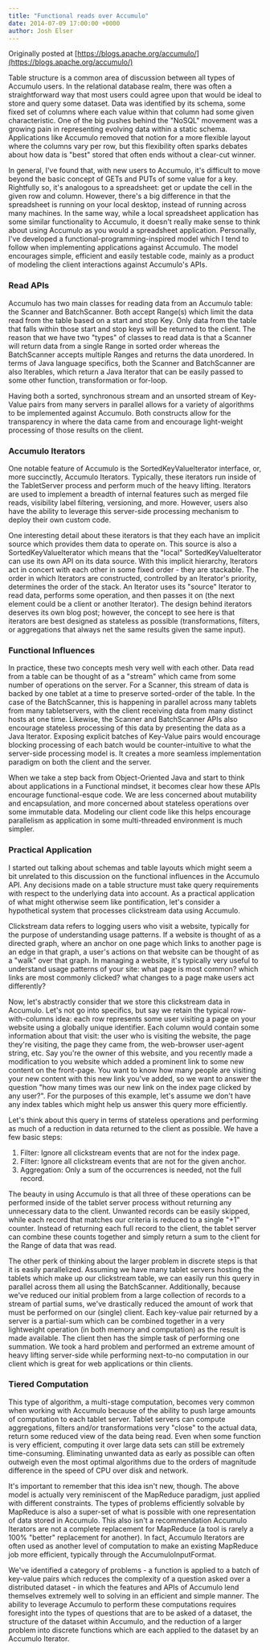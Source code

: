 ```yaml
---
title: "Functional reads over Accumulo"
date: 2014-07-09 17:00:00 +0000
author: Josh Elser
---
```


Originally posted at [https://blogs.apache.org/accumulo/](https://blogs.apache.org/accumulo/)

Table structure is a common area of discussion between all types of Accumulo users. In the relational database realm, there was often a straightforward way that most users could agree upon that would be ideal to store and query some dataset. Data was identified by its schema, some fixed set of columns where each value within that column had some given characteristic. One of the big pushes behind the "NoSQL" movement was a growing pain in representing evolving data within a static schema. Applications like Accumulo removed that notion for a more flexible layout where the columns vary per row, but this flexibility often sparks debates about how data is "best" stored that often ends without a clear-cut winner.

In general, I've found that, with new users to Accumulo, it's difficult to move beyond the basic concept of GETs and PUTs of some value for a key. Rightfully so, it's analogous to a spreadsheet: get or update the cell in the given row and column. However, there's a big difference in that the spreadsheet is running on your local desktop, instead of running across many machines. In the same way, while a local spreadsheet application has some similar functionality to Accumulo, it doesn't really make sense to think about using Accumulo as you would a spreadsheet application. Personally, I've developed a functional-programming-inspired model which I tend to follow when implementing applications against Accumulo. The model encourages simple, efficient and easily testable code, mainly as a product of modeling the client interactions against Accumulo's APIs.

### Read APIs

Accumulo has two main classes for reading data from an Accumulo table: the Scanner and BatchScanner. Both accept Range(s) which limit the data read from the table based on a start and stop Key. Only data from the table that falls within those start and stop keys will be returned to the client. The reason that we have two "types" of classes to read data is that a Scanner will return data from a single Range in sorted order whereas the BatchScanner accepts multiple Ranges and returns the data unordered. In terms of Java language specifics, both the Scanner and BatchScanner are also Iterables, which return a Java Iterator that can be easily passed to some other function, transformation or for-loop.

Having both a sorted, synchronous stream and an unsorted stream of Key-Value pairs from many servers in parallel allows for a variety of algorithms to be implemented against Accumulo. Both constructs allow for the transparency in where the data came from and encourage light-weight processing of those results on the client.

### Accumulo Iterators

One notable feature of Accumulo is the SortedKeyValueIterator interface, or, more succinctly, Accumulo Iterators. Typically, these iterators run inside of the TabletServer process and perform much of the heavy lifting. Iterators are used to implement a breadth of internal features such as merged file reads, visibility label filtering, versioning, and more. However, users also have the ability to leverage this server-side processing mechanism to deploy their own custom code.

One interesting detail about these iterators is that they each have an implicit source which provides them data to operate on. This source is also a SortedKeyValueIterator which means that the "local" SortedKeyValueIterator can use its own API on its data source. With this implicit hierarchy, Iterators act in concert with each other in some fixed order - they are stackable. The order in which Iterators are constructed, controlled by an Iterator's priority, determines the order of the stack. An Iterator uses its "source" Iterator to read data, performs some operation, and then passes it on (the next element could be a client or another Iterator). The design behind iterators deserves its own blog post; however, the concept to see here is that iterators are best designed as stateless as possible (transformations, filters, or aggregations that always net the same results given the same input).

### Functional Influences

In practice, these two concepts mesh very well with each other. Data read from a table can be thought of as a "stream" which came from some number of operations on the server. For a Scanner, this stream of data is backed by one tablet at a time to preserve sorted-order of the table. In the case of the BatchScanner, this is happening in parallel across many tablets from many tabletservers, with the client receiving data from many distinct hosts at one time. Likewise, the Scanner and BatchScanner APIs also encourage stateless processing of this data by presenting the data as a Java Iterator. Exposing explicit batches of Key-Value pairs would encourage blocking processing of each batch would be counter-intuitive to what the server-side processing model is. It creates a more seamless implementation paradigm on both the client and the server.

When we take a step back from Object-Oriented Java and start to think about applications in a Functional mindset, it becomes clear how these APIs encourage functional-esque code. We are less concerned about mutability and encapsulation, and more concerned about stateless operations over some immutable data. Modeling our client code like this helps encourage parallelism as application in some multi-threaded environment is much simpler.

### Practical Application

I started out talking about schemas and table layouts which might seem a bit unrelated to this discussion on the functional influences in the Accumulo API. Any decisions made on a table structure must take query requirements with respect to the underlying data into account. As a practical application of what might otherwise seem like pontification, let's consider a hypothetical system that processes clickstream data using Accumulo.

Clickstream data refers to logging users who visit a website, typically for the purpose of understanding usage patterns. If a website is thought of as a directed graph, where an anchor on one page which links to another page is an edge in that graph, a user's actions on that website can be thought of as a "walk" over that graph. In managing a website, it's typically very useful to understand usage patterns of your site: what page is most common? which links are most commonly clicked? what changes to a page make users act differently?

Now, let's abstractly consider that we store this clickstream data in Accumulo. Let's not go into specifics, but say we retain the typical row-with-columns idea: each row represents some user visiting a page on your website using a globally unique identifier. Each column would contain some information about that visit: the user who is visiting the website, the page they're visiting, the page they came from, the web-browser user-agent string, etc. Say you're the owner of this website, and you recently made a modification to you website which added a prominent link to some new content on the front-page. You want to know how many people are visiting your new content with this new link you've added, so we want to answer the question "how many times was our new link on the index page clicked by any user?". For the purposes of this example, let's assume we don't have any index tables which might help us answer this query more efficiently.

Let's think about this query in terms of stateless operations and performing as much of a reduction in data returned to the client as possible. We have a few basic steps:

1. Filter: Ignore all clickstream events that are not for the index page.
2. Filter: Ignore all clickstream events that are not for the given anchor.
3. Aggregation: Only a sum of the occurrences is needed, not the full record.

The beauty in using Accumulo is that all three of these operations can be performed inside of the tablet server process without returning any unnecessary data to the client. Unwanted records can be easily skipped, while each record that matches our criteria is reduced to a single "+1" counter. Instead of returning each full record to the client, the tablet server can combine these counts together and simply return a sum to the client for the Range of data that was read.

The other perk of thinking about the larger problem in discrete steps is that it is easily parallelized. Assuming we have many tablet servers hosting the tablets which make up our clickstream table, we can easily run this query in parallel across them all using the BatchScanner. Additionally, because we've reduced our initial problem from a large collection of records to a stream of partial sums, we've drastically reduced the amount of work that must be performed on our (single) client. Each key-value pair returned by a server is a partial-sum which can be combined together in a very lightweight operation (in both memory and computation) as the result is made available. The client then has the simple task of performing one summation. We took a hard problem and performed an extreme amount of heavy lifting server-side while performing next-to-no computation in our client which is great for web applications or thin clients.

### Tiered Computation

This type of algorithm, a multi-stage computation, becomes very common when working with Accumulo because of the ability to push large amounts of computation to each tablet server. Tablet servers can compute aggregations, filters and/or transformations very "close" to the actual data, return some reduced view of the data being read. Even when some function is very efficient, computing it over large data sets can still be extremely time-consuming. Eliminating unwanted data as early as possible can often outweigh even the most optimal algorithms due to the orders of magnitude difference in the speed of CPU over disk and network.

It's important to remember that this idea isn't new, though. The above model is actually very reminiscent of the MapReduce paradigm, just applied with different constraints. The types of problems efficiently solvable by MapReduce is also a super-set of what is possible with one representation of data stored in Accumulo. This also isn't a recommendation Accumulo Iterators are not a complete replacement for MapReduce (a tool is rarely a 100% "better" replacement for another). In fact, Accumulo Iterators are often used as another level of computation to make an existing MapReduce job more efficient, typically through the AccumuloInputFormat.

We've identified a category of problems - a function is applied to a batch of key-value pairs which reduces the complexity of a question asked over a distributed dataset - in which the features and APIs of Accumulo lend themselves extremely well to solving in an efficient and simple manner. The ability to leverage Accumulo to perform these computations requires foresight into the types of questions that are to be asked of a dataset, the structure of the dataset within Accumulo, and the reduction of a larger problem into discrete functions which are each applied to the dataset by an Accumulo Iterator.

